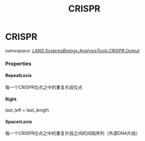 ﻿---
title: CRISPR
---

# CRISPR
_namespace: [LANS.SystemsBiology.AnalysisTools.CRISPR.Output](N-LANS.SystemsBiology.AnalysisTools.CRISPR.Output.html)_






### Properties

#### RepeatLocis
每一个CRISPR位点之中的重复片段位点
#### Right
last_left + last_length
#### SpacerLocis
每一个CRISPR位点之中的重复片段之间的间隔序列（外源DNA片段）
